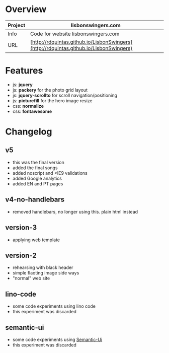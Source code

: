 # Overview

Project | lisbonswingers.com
--- | ---
Info | Code for website lisbonswingers.com
URL | [http://rdquintas.github.io/LisbonSwingers](http://rdquintas.github.io/LisbonSwingers)


# Features
- js: **jquery**
- js: **packery** for the photo grid layout
- js: **jquery-scrollto** for scroll navigation/positioning
- js: **picturefill** for the hero image resize
- css: **normalize**
- css: **fontawesome**

# Changelog
## v5
- this was the final version
- added the final songs
- added noscript and <IE9 validations
- added Google analytics
- added EN and PT pages

## v4-no-handlebars
- removed handlebars, no longer using this. plain html instead

## version-3
- applying web template

## version-2
- rehearsing with black header
- simple flaoting image side ways
- "normal" web site

## lino-code
- some code experiments using lino code
- this experiment was discarded

## semantic-ui
- some code experiments using [Semantic-Ui](http://semantic-ui.com) 
- this experiment was discarded
